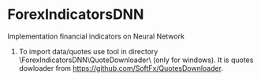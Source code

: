 # ForexIndicatorsDNN
Implementation financial indicators on Neural Network

1. To import data/quotes use tool in directory \ForexIndicatorsDNN\QuoteDownloader\ (only for windows). It is quotes dowloader from https://github.com/SoftFx/QuotesDownloader.

